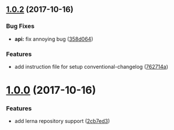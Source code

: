 <a name="1.0.2"></a>
## [1.0.2](https://github.com/toanalien/conventional-changelog-example/compare/v1.0.0...v1.0.2) (2017-10-16)


### Bug Fixes

* **api:** fix annoying bug ([358d064](https://github.com/toanalien/conventional-changelog-example/commit/358d064))


### Features

* add instruction file for setup conventional-changelog ([762714a](https://github.com/toanalien/conventional-changelog-example/commit/762714a))



<a name="1.0.0"></a>
# [1.0.0](https://github.com/toanalien/conventional-changelog-example/compare/2cb7ed3...v1.0.0) (2017-10-16)


### Features

* add lerna repository support ([2cb7ed3](https://github.com/toanalien/conventional-changelog-example/commit/2cb7ed3))



